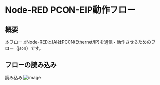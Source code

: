 ﻿# Node-RED PCON-EIP動作フロー

## 概要
本フローはNode-REDとIAI社PCON(Ethernet/IP)を通信・動作させるためのフロー（json）です。

## フローの読み込み
読み込み
![image](https://github.com/user-attachments/assets/537cf1de-c088-4461-b26c-130d62be1f5e)



